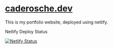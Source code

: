# [caderosche.dev](https://www.caderosche.dev)

This is my portfolio website, deployed using netlify.

Netlify Deploy Status

[![Netlify Status](https://api.netlify.com/api/v1/badges/04d9fce4-7585-4677-bbbc-37dac77eb45b/deploy-status)](https://app.netlify.com/sites/cade-rosche-portfolio-test-site/deploys)
